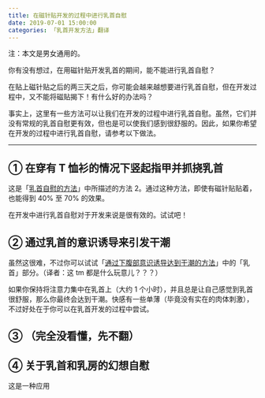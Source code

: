```yaml
---
title: 在磁针贴开发的过程中进行乳首自慰
date: 2019-07-01 15:00:00
categories: 「乳首开发方法」翻译
---
```


注：本文是男女通用的。

你有没有想过，在用磁针贴开发乳首的期间，能不能进行乳首自慰？

在贴上磁针贴之后的两三天之后，你可能会越来越想要进行乳首自慰，但在开发过程中，又不能将磁贴揭下！有什么好的办法吗？

事实上，这里有一些方法可以让我们在开发的过程中进行乳首自慰。虽然，它们并没有常规的乳首自慰更有效，但也是可以使我们感到很舒服的。因此，如果你希望在开发的过程中进行乳首自慰，请参考以下做法。

---

## ① 在穿有 T 恤衫的情况下竖起指甲并抓挠乳首

这是「[乳首自慰的方法]()」中所描述的方法 2。通过这种方法，即使有磁针贴贴着，也能得到 40% 至 70% 的效果。

在开发中进行乳首自慰对于开发来说是很有效的。试试吧！

## ② 通过乳首的意识诱导来引发干潮

虽然这很难，不过你可以试试「[通过下腹部意识诱导达到干潮的方法]()」中的「乳首」部分。（译者：这 tm 都是什么玩意儿？？？）

如果你保持将注意力集中在乳首上（大约 1 个小时），并且总是让自己感觉到乳首很舒服，那么你最终会达到干潮。快感有一些单薄（毕竟没有实在的肉体刺激），不过好处在于你可以在乳首开发的过程中尝试。

## ③ （完全没看懂，先不翻）

## ④ 关于乳首和乳房的幻想自慰

这是一种应用